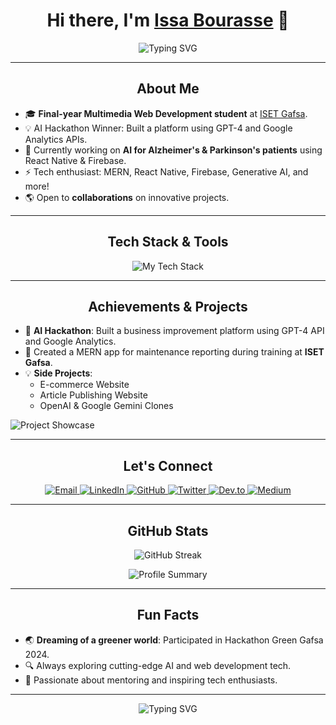<h1 align="center">Hi there, I'm <a href="https://www.linkedin.com/in/issa-bourasse-3b488328b/" target="_blank">Issa Bourasse</a> 👋</h1>

<p align="center">
  <img src="https://readme-typing-svg.herokuapp.com?font=Fira+Code&size=22&pause=1000&color=58A6FF&center=true&vCenter=true&width=440&lines=Final+Year+Student+%7C+MERN+Stack+Dev;AI+Enthusiast+%7C+Freelancer;Building+Future-Tech+Projects" alt="Typing SVG" />
</p>

---

<h2 align="center">About Me</h2>

- 🎓 **Final-year Multimedia Web Development student** at [ISET Gafsa](https://www.isetgf.rnu.tn/).
- 💡 AI Hackathon Winner: Built a platform using GPT-4 and Google Analytics APIs.
- 🔧 Currently working on **AI for Alzheimer's & Parkinson's patients** using React Native & Firebase.
- ⚡ Tech enthusiast: MERN, React Native, Firebase, Generative AI, and more!
- 🌎 Open to **collaborations** on innovative projects.

---

<h2 align="center">Tech Stack & Tools</h2>

<p align="center">
  <img src="https://skillicons.dev/icons?i=react,python,javascript,typescript,mongodb,nodejs,django,firebase,git,tailwind,docker,html,css,sass,redux,nextjs,vscode,figma,postman,linux,heroku,bootstrap" alt="My Tech Stack" />
</p>

---

<h2 align="center">Achievements & Projects</h2>

- 🔺 **AI Hackathon**: Built a business improvement platform using GPT-4 API and Google Analytics.
- 🔧 Created a MERN app for maintenance reporting during training at **ISET Gafsa**.
- 💡 **Side Projects**:
  - E-commerce Website
  - Article Publishing Website
  - OpenAI & Google Gemini Clones

![Project Showcase](https://media.giphy.com/media/QTfX9Ejfra3ZmNxh6B/giphy.gif)

---

<h2 align="center">Let's Connect</h2>

<p align="center">
  <a href="mailto:bourasseissa@gmail.com">
    <img src="https://img.shields.io/badge/Email-D14836?style=for-the-badge&logo=gmail&logoColor=white" alt="Email" />
  </a>
  <a href="https://www.linkedin.com/in/issa-bourasse-3b488328b/">
    <img src="https://img.shields.io/badge/LinkedIn-0077B5?style=for-the-badge&logo=linkedin&logoColor=white" alt="LinkedIn" />
  </a>
  <a href="https://github.com/issa-bourasse">
    <img src="https://img.shields.io/badge/GitHub-181717?style=for-the-badge&logo=github&logoColor=white" alt="GitHub" />
  </a>
  <a href="https://twitter.com/yourprofile">
    <img src="https://img.shields.io/badge/Twitter-1DA1F2?style=for-the-badge&logo=twitter&logoColor=white" alt="Twitter" />
  </a>
  <a href="https://dev.to/yourprofile">
    <img src="https://img.shields.io/badge/DEV.to-0A0A0A?style=for-the-badge&logo=devdotto&logoColor=white" alt="Dev.to" />
  </a>
  <a href="https://medium.com/@yourprofile">
    <img src="https://img.shields.io/badge/Medium-12100E?style=for-the-badge&logo=medium&logoColor=white" alt="Medium" />
  </a>
</p>

---

<h2 align="center">GitHub Stats</h2>

<p align="center">
  <img src="https://github-readme-streak-stats.herokuapp.com/?user=issa-bourasse&theme=radical" alt="GitHub Streak" />
</p>

<p align="center">
  <img src="https://github-profile-summary-cards.vercel.app/api/cards/profile-details?username=issa-bourasse&theme=radical" alt="Profile Summary" />
</p>

---

<h2 align="center">Fun Facts</h2>

- 🌏 **Dreaming of a greener world**: Participated in Hackathon Green Gafsa 2024.
- 🔍 Always exploring cutting-edge AI and web development tech.
- 🎩 Passionate about mentoring and inspiring tech enthusiasts.

---

<p align="center">
  <img src="https://readme-typing-svg.herokuapp.com?font=Fira+Code&size=22&pause=1000&color=58A6FF&center=true&vCenter=true&width=440&lines=Thanks+for+visiting!;Don't+forget+to+star+my+repos+%F0%9F%98%89" alt="Typing SVG" />
</p>
